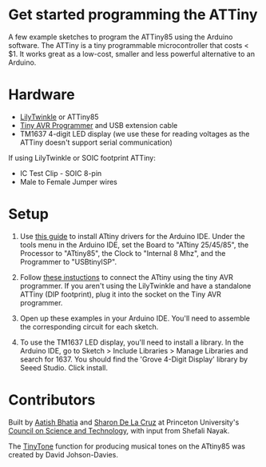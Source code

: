 # Get started programming the ATTiny

A few example sketches to program the ATTiny85 using the Arduino software. The ATTiny is a tiny programmable microcontroller that costs < $1. It works great as a low-cost, smaller and less powerful alternative to an Arduino.

# Hardware

- [LilyTwinkle](https://www.sparkfun.com/products/11364) or ATTiny85
- [Tiny AVR Programmer](https://www.sparkfun.com/products/11801) and USB extension cable
- TM1637 4-digit LED display (we use these for reading voltages as the ATTiny doesn't support serial communication)

If using LilyTwinkle or SOIC footprint ATTiny:
- IC Test Clip - SOIC 8-pin
- Male to Female Jumper wires

# Setup

1. Use [this guide](http://highlowtech.org/?p=1695) to install ATtiny drivers for the Arduino IDE. Under the tools menu in the Arduino IDE, set the Board to "ATtiny 25/45/85", the Processor to "ATtiny85", the Clock to "Internal 8 Mhz", and the Programmer to "USBtinyISP".

2. Follow [these instuctions](https://learn.sparkfun.com/tutorials/re-programming-the-lilytiny--lilytwinkle) to connect the ATtiny using the tiny AVR programmer. If you aren't using the LilyTwinkle and have a standalone ATTiny (DIP footprint), plug it into the socket on the Tiny AVR programmer.

3. Open up these examples in your Arduino IDE. You'll need to assemble the corresponding circuit for each sketch.

4. To use the TM1637 LED display, you'll need to install a library. In the Arduino IDE, go to Sketch > Include Libraries > Manage Libraries and search for 1637. You should find the 'Grove 4-Digit Display' library by Seeed Studio. Click install.

# Contributors
Built by [Aatish Bhatia](https://github.com/aatishb) and [Sharon De La Cruz](https://github.com/unoseistres) at Princeton University's [Council on Science and Technology](http://cst.princeton.edu), with input from Shefali Nayak.

The [TinyTone](http://www.technoblogy.com/show?KVO) function for producing musical tones on the ATtiny85 was created by David Johson-Davies.

